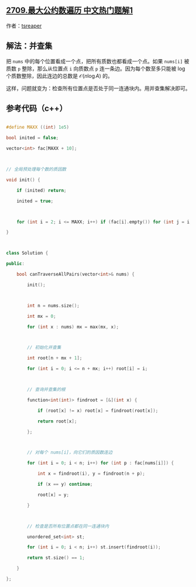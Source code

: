 ## [2709.最大公约数遍历 中文热门题解1](https://leetcode.cn/problems/greatest-common-divisor-traversal/solutions/100000/bing-cha-ji-by-tsreaper-royp)

作者：[tsreaper](https://leetcode.cn/u/tsreaper)

## 解法：并查集

把 `nums` 中的每个位置看成一个点，把所有质数也都看成一个点。如果 `nums[i]` 被质数 `p` 整除，那么从位置点 `i` 向质数点 `p` 连一条边。因为每个数至多只能被 $\log$ 个质数整除，因此连边的总数是 $\mathcal{O}(n \log A)$ 的。

这样，问题就变为：检查所有位置点是否处于同一连通块内。用并查集解决即可。

## 参考代码（c++）
```c++
#define MAXX ((int) 1e5)
bool inited = false;
vector<int> fac[MAXX + 10];

// 全局预处理每个数的质因数
void init() {
    if (inited) return;
    inited = true;

    for (int i = 2; i <= MAXX; i++) if (fac[i].empty()) for (int j = i; j <= MAXX; j += i) fac[j].push_back(i);
}

class Solution {
public:
    bool canTraverseAllPairs(vector<int>& nums) {
        init();

        int n = nums.size();
        int mx = 0;
        for (int x : nums) mx = max(mx, x);

        // 初始化并查集
        int root[n + mx + 1];
        for (int i = 0; i <= n + mx; i++) root[i] = i;

        // 查询并查集的根
        function<int(int)> findroot = [&](int x) {
            if (root[x] != x) root[x] = findroot(root[x]);
            return root[x];
        };

        // 对每个 nums[i]，向它们的质因数连边
        for (int i = 0; i < n; i++) for (int p : fac[nums[i]]) {
            int x = findroot(i), y = findroot(n + p);
            if (x == y) continue;
            root[x] = y;
        }

        // 检查是否所有位置点都在同一连通块内
        unordered_set<int> st;
        for (int i = 0; i < n; i++) st.insert(findroot(i));
        return st.size() == 1;
    }
};
```
